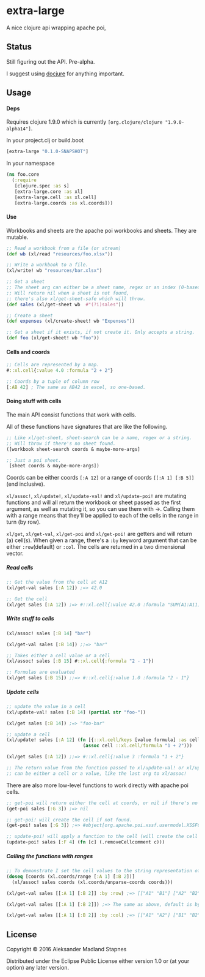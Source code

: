 # extra-large

A nice clojure api wrapping apache poi,

## Status
Still figuring out the API. Pre-alpha.

I suggest using [docjure](https://github.com/mjul/docjure) for anything important.

## Usage

#### Deps

Requires clojure 1.9.0 which is currently `[org.clojure/clojure "1.9.0-alpha14"]`.

In your project.clj or build.boot

``` clojure
[extra-large "0.1.0-SNAPSHOT"]
```

In your namespace

``` clojure
(ns foo.core
  (:require
   [clojure.spec :as s]
   [extra-large.core :as xl]
   [extra-large.cell :as xl.cell]
   [extra-large.coords :as xl.coords]))
```

#### Use


Workbooks and sheets are the apache poi workbooks and sheets. They are mutable.

```clojure
;; Read a workbook from a file (or stream)
(def wb (xl/read "resources/foo.xlsx"))

;; Write a workbook to a file.
(xl/write! wb "resources/bar.xlsx")

;; Get a sheet
;; The sheet arg can either be a sheet name, regex or an index (0-based)
;; Will return nil when a sheet is not found,
;; there's also xl/get-sheet-safe which will throw.
(def sales (xl/get-sheet wb  #"(?i)sales"))

;; Create a sheet
(def expenses (xl/create-sheet! wb "Expenses"))

;; Get a sheet if it exists, if not create it. Only accepts a string.
(def foo (xl/get-sheet! wb "foo"))
```

#### Cells and coords

``` clojure
;; Cells are represented by a map.
#::xl.cell{:value 4.0 :formula "2 + 2"}

;; Coords by a tuple of column row
[:AB 42] ; The same as AB42 in excel, so one-based.
```

#### Doing stuff with cells

The main API consist functions that work with cells.

All of these functions have signatures that are like the following.
```clojure
;; Like xl/get-sheet, sheet-search can be a name, regex or a string.
;; Will throw if there's no sheet found.
([workbook sheet-search coords & maybe-more-args]

;; Just a poi sheet.
 [sheet coords & maybe-more-args])
```

Coords can be either coords `[:A 12]` or a range of coords `[[:A 1] [:B 5]]` (end inclusive).

`xl/assoc!`, `xl/update!`, `xl/update-val!` and `xl/update-poi!` are mutating functions
and will all return the workbook or sheet passed as the first argument,
as well as mutating it, so you can use them with ->. Calling them with a range
means that they'll be applied to each of the cells in the range in turn (by row).

`xl/get`, `xl/get-val`, `xl/get-poi` and `xl/get-poi!` are getters and will return (a) cell(s).
When given a range, there's a `:by` keyword argument that can be either `:row`(default) or `:col`.
The cells are returned in a two dimensional vector.

##### Read cells

``` clojure
;; Get the value from the cell at A12
(xl/get-val sales [:A 12]) ;=> 42.0

;; Get the cell
(xl/get sales [:A 12]) ;=> #::xl.cell{:value 42.0 :formula "SUM(A1:A11)"}

```

##### Write stuff to cells
``` clojure
(xl/assoc! sales [:B 14] "bar")

(xl/get-val sales [:B 14]) ;;=> "bar"

;; Takes either a cell value or a cell
(xl/assoc! sales [:B 15] #::xl.cell{:formula "2 - 1"})

;; Formulas are evaluated
(xl/get sales [:B 15]) ;;=> #::xl.cell{:value 1.0 :formula "2 - 1"}
```

##### Update cells

``` clojure
;; update the value in a cell
(xl/update-val! sales [:B 14] (partial str "foo-"))

(xl/get sales [:B 14]) ;=> "foo-bar"

;; update a cell
(xl/update! sales [:A 12] (fn [{::xl.cell/keys [value formula] :as cell}]
                            (assoc cell ::xl.cell/formula "1 + 2")))

(xl/get sales [:A 12]) ;;=> #::xl.cell{:value 3 :formula "1 + 2"}

;; The return value from the function passed to xl/update-val! or xl/update!
;; can be either a cell or a value, like the last arg to xl/assoc!

```

There are also more low-level functions to work directly with apache poi cells.

``` clojure
;; get-poi will return either the cell at coords, or nil if there's no cell
(get-poi sales [:G 3]) ;=> nil

;; get-poi! will create the cell if not found.
(get-poi! sales [:G 3]) ;=> #object[org.apache.poi.xssf.usermodel.XSSFCell 0x552eef7e ""]

;; update-poi! will apply a function to the cell (will create the cell if it doesn't exist)
(update-poi! sales [:F 4] (fn [c] (.removeCellcomment c)))
```

##### Calling the functions with ranges

``` clojure
;; To demonstrate I set the cell values to the string representation of their coords.
(doseq [coords (xl.coords/range [:A 1] [:B 2])]
  (xl/assoc! sales coords (xl.coords/unparse-coords coords)))

(xl/get-val sales [[:A 1] [:B 2]] :by :row) ;=> [["A1" "B1"] ["A2" "B2"]]

(xl/get-val sales [[:A 1] [:B 2]]) ;=> The same as above, default is by row.

(xl/get-val sales [[:A 1] [:B 2]] :by :col) ;=> [["A1" "A2"] ["B1" "B2"]]

```

## License

Copyright © 2016 Aleksander Madland Stapnes

Distributed under the Eclipse Public License either version 1.0 or (at
your option) any later version.
